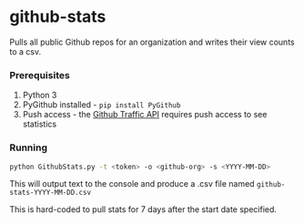 # github-stats
Pulls all public Github repos for an organization and writes their view counts to a csv.

### Prerequisites
1. Python 3
2. PyGithub installed - `pip install PyGithub`
3. Push access - the [Github Traffic API](https://developer.github.com/v3/repos/traffic/) requires push access to see statistics

### Running
```bash
python GithubStats.py -t <token> -o <github-org> -s <YYYY-MM-DD>
```

This will output text to the console and produce a .csv file named `github-stats-YYYY-MM-DD.csv`

This is hard-coded to pull stats for 7 days after the start date specified.

